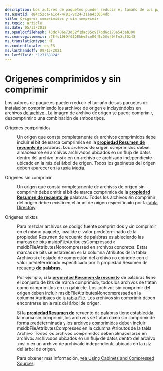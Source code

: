 ```yaml
---
description: Los autores de paquetes pueden reducir el tamaño de sus paquetes de instalación comprimiendo los archivos de origen e incluyéndolos en archivos de archivo. La imagen de archivo de origen se puede comprimir, descomprimir o una combinación de ambos tipos.
ms.assetid: e84c52ca-a1c4-4c81-9c24-31ea435054db
title: Orígenes comprimidos y sin comprimir
ms.topic: article
ms.date: 05/31/2018
ms.openlocfilehash: 43dc706a73d52f1dac35c917bd6c178a543ab300
ms.sourcegitcommit: d75fc10b9f0825bbe5ce5045c90d4045e3c53243
ms.translationtype: MT
ms.contentlocale: es-ES
ms.lasthandoff: 09/13/2021
ms.locfileid: "127158824"
---
```

# <a name="compressed-and-uncompressed-sources"></a>Orígenes comprimidos y sin comprimir

Los autores de paquetes pueden reducir el tamaño de sus paquetes de instalación comprimiendo los archivos de origen e incluyéndolos en archivos [de archivo .](cabinet-files.md) La imagen de archivo de origen se puede comprimir, descomprimir o una combinación de ambos tipos.

<dl> <dt>

<span id="_____Compressed_Sources"></span><span id="_____compressed_sources"></span><span id="_____COMPRESSED_SOURCES"></span> Orígenes comprimidos
</dt> <dd>

Un origen que consta completamente de archivos comprimidos debe incluir el bit de marca comprimida en la [**propiedad Resumen de recuento de**](word-count-summary.md) palabras. Los archivos de origen comprimidos deben almacenarse en archivos archivados ubicados en un flujo de datos dentro del archivo .msi o en un archivo de archivado independiente ubicado en la raíz del árbol de origen. Todos los gabinetes del origen deben aparecer en la [tabla Media](media-table.md).

</dd> <dt>

<span id="Uncompressed_Sources"></span><span id="uncompressed_sources"></span><span id="UNCOMPRESSED_SOURCES"></span>Orígenes sin comprimir
</dt> <dd>

Un origen que consta completamente de archivos de origen sin comprimir debe omitir el bit de marca comprimida de la [**propiedad Resumen de recuento de**](word-count-summary.md) palabras. Todos los archivos sin comprimir del origen deben existir en el árbol de origen especificado por la [tabla Directory](directory-table.md).

</dd> <dt>

<span id="Mixed_Sources_____"></span><span id="mixed_sources_____"></span><span id="MIXED_SOURCES_____"></span>Orígenes mixtos 
</dt> <dd>

Para mezclar archivos de código fuente comprimidos y [](word-count-summary.md) sin comprimir en el mismo paquete, invalide el valor predeterminado de la propiedad Resumen de recuento de palabras estableciendo las marcas de bits msidbFileAttributesCompressed o msidbFileAttributesNoncompressed en archivos concretos. Estas marcas de bits se establecen [](file-table.md) en la columna Atributos de la tabla Archivo si el estado de compresión del archivo no coincide con el valor predeterminado especificado por la propiedad Resumen de recuento [**de palabras.**](word-count-summary.md)

Por ejemplo, si la [**propiedad Resumen de recuento**](word-count-summary.md) de palabras tiene el conjunto de bits de marca comprimido, todos los archivos se tratan como comprimidos en un gabinete. Los archivos sin comprimir del origen deben incluir msidbFileAttributesNoncompressed en la columna Attributes de la [tabla File](file-table.md). Los archivos sin comprimir deben encontrarse en la raíz del árbol de origen.

Si la [**propiedad Resumen de**](word-count-summary.md) recuento de palabras tiene establecida la marca sin comprimir, los archivos se tratan como sin comprimir de forma predeterminada y los archivos comprimidos deben incluir msidbFileAttributesCompressed en la columna Atributos de la tabla Archivo. Todos los archivos comprimidos deben almacenarse en archivos archivados ubicados en un flujo de datos dentro del archivo .msi o en un archivo de archivado independiente ubicado en la raíz del árbol de origen.

Para obtener más información, [vea Using Cabinets and Compressed Sources](using-cabinets-and-compressed-sources.md).

</dd> </dl>

 

 



